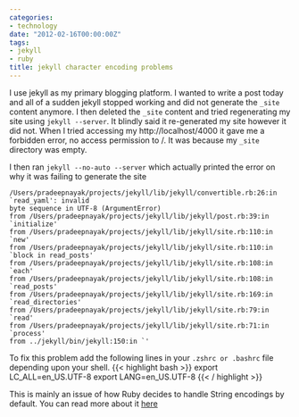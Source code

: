 ```yaml
---
categories:
- technology
date: "2012-02-16T00:00:00Z"
tags:
- jekyll
- ruby
title: jekyll character encoding problems
---
```


I use jekyll as my primary blogging platform. I wanted to write a post today and all of a sudden jekyll stopped working 
and did not generate the `_site` content anymore. I then deleted the `_site` content and tried regenerating my site using 
`jekyll --server`. It blindly said it re-generated my site however it did not. When I tried accessing my http://localhost/4000 it gave me a forbidden error, no access permission to /. It was because my `_site` directory was empty. 

I then ran `jekyll --no-auto --server` which actually printed the error on why it was failing to generate the site

    /Users/pradeepnayak/projects/jekyll/lib/jekyll/convertible.rb:26:in `read_yaml': invalid 
    byte sequence in UTF-8 (ArgumentError)
    from /Users/pradeepnayak/projects/jekyll/lib/jekyll/post.rb:39:in `initialize'
    from /Users/pradeepnayak/projects/jekyll/lib/jekyll/site.rb:110:in `new'
    from /Users/pradeepnayak/projects/jekyll/lib/jekyll/site.rb:110:in `block in read_posts'
    from /Users/pradeepnayak/projects/jekyll/lib/jekyll/site.rb:108:in `each'
    from /Users/pradeepnayak/projects/jekyll/lib/jekyll/site.rb:108:in `read_posts'
    from /Users/pradeepnayak/projects/jekyll/lib/jekyll/site.rb:169:in `read_directories'
    from /Users/pradeepnayak/projects/jekyll/lib/jekyll/site.rb:79:in `read'
    from /Users/pradeepnayak/projects/jekyll/lib/jekyll/site.rb:71:in `process'
    from ../jekyll/bin/jekyll:150:in `'


To fix this problem add the following lines in your `.zshrc or .bashrc` file depending upon your shell.
{{< highlight bash >}}
    export LC_ALL=en_US.UTF-8
    export LANG=en_US.UTF-8
{{< / highlight >}}

This is mainly an issue of how Ruby decides to handle String encodings by default. You can read more about it [here](http://blog.grayproductions.net/articles/ruby_19s_string)
